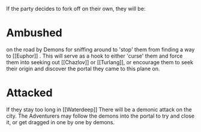 If the party decides to fork off on their own, they will be:
	
# Ambushed 
on the road by Demons for sniffing around to 'stop' them from finding a way to [[Euphor]] . This will serve as a hook to either 'curse' them and force them into seeking out [[Chazlov]] or  [[Turlang]], or encourage them to seek their origin and discover the portal they came to this plane on.

# Attacked
If they stay too long in [[Waterdeep]] There will be a demonic attack on the city. The Adventurers may follow the demons into the portal to try and close it, or get dragged in one by one by demons.